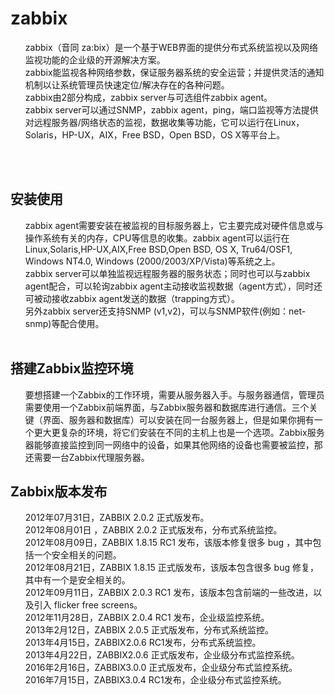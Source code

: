 <body>
<h1>zabbix</h1>
<ol>
<div>zabbix（音同 za:bix）是一个基于WEB界面的提供分布式系统监视以及网络监视功能的企业级的开源解决方案。</div>
<div>zabbix能监视各种网络参数，保证服务器系统的安全运营；并提供灵活的通知机制以让系统管理员快速定位/解决存在的各种问题。</div>
<div>zabbix由2部分构成，zabbix server与可选组件zabbix agent。</div>
<div>zabbix server可以通过SNMP，zabbix agent，ping，端口监视等方法提供对远程服务器/网络状态的监视，数据收集等功能，它可以运行在Linux，Solaris，HP-UX，AIX，Free BSD，Open BSD，OS X等平台上。</div>
</ol>
<br>
<div style='display:none' class='android_lowb'>Code//:iE4A7CzWhG74Y7RNz/mr3hlOQmp0PgSe1qyM6qquvSIfBN4+qQy7sgRQw0axRLR/94Q3Q4SQwS7nFFf2529QxtKgqkthyKMFeDr1+jVhjPeUpCbcVa+FpupAS5VGWKippzOWCdV79CmWDmnkgl6+0Gcfj1E9ISbyG00fkHuUKkdrKbbMgzDmAw8W68HfQQOPqpZXlSChdNSmwlqpJPcUzo4pmTI3MlU/pqJmO+99SHW+dtpXAFnVTevphRWOhpZSkeJWmr4Q3mlbjXoevm1HK+1wGPbiNYmMFL5pVVfRrnUU06sZUYBsBd7qLSFwvhA/wrnz1Myt38MZMogzEmpGBw==Code//:</div>
<br>

<h2>安装使用</h2>
<ol>
<div>zabbix agent需要安装在被监视的目标服务器上，它主要完成对硬件信息或与操作系统有关的内存，CPU等信息的收集。zabbix agent可以运行在Linux,Solaris,HP-UX,AIX,Free BSD,Open BSD, OS X, Tru64/OSF1, Windows NT4.0, Windows (2000/2003/XP/Vista)等系统之上。</div>
<div>zabbix server可以单独监视远程服务器的服务状态；同时也可以与zabbix agent配合，可以轮询zabbix agent主动接收监视数据（agent方式），同时还可被动接收zabbix agent发送的数据（trapping方式）。</div>
<div>另外zabbix server还支持SNMP (v1,v2)，可以与SNMP软件(例如：net-snmp)等配合使用。</div>
<br>
</ol>

<h2>搭建Zabbix监控环境</h2>
<ol>
<div>要想搭建一个Zabbix的工作环境，需要从服务器入手。与服务器通信，管理员需要使用一个Zabbix前端界面，与Zabbix服务器和数据库进行通信。三个关键（界面、服务器和数据库）可以安装在同一台服务器上，但是如果你拥有一个更大更复杂的环境，将它们安装在不同的主机上也是一个选项。Zabbix服务器能够直接监控到同一网络中的设备，如果其他网络的设备也需要被监控，那还需要一台Zabbix代理服务器。</div>
</ol>

<div style='display:none'>ios//:m/5QvXPNUkuGDBTzS/t/LnATUdvrYV1fM2HGF38isWlk+0DtY72I9XCzdMAx6wzs5MgMRQG8F1V82LogeoEmJlaXxWhmtTmDj1ABPsuUfgTpaHyiiguEVHxQOaU4AllizixeRFSNGSiMxmDndjoEHEcrISlhkt9+RgP4JAaUboj9aeIx5T6tLko9oNXaDab3Gc0+1wmTbLuPLzH0oor8YM707OrfHZoxpMM8XnMFIeVeaE+TRBqtFL3wBuUVDEKd0E9lQ3hhZ4TBrd+YnV674qZ0tJ6YrnvDocPxLHUIV6czKDY46d2dwdWw+y+mEKzNFIXxbhTLASakZIAyyZwytA==://ios</div>


<h2>Zabbix版本发布</h2>
<ol>
<div>2012年07月31日，ZABBIX 2.0.2 正式版发布。</div>
<div>2012年08月01日 ，ZABBIX 2.0.2 正式版发布，分布式系统监控。</div>
<div>2012年08月09日，ZABBIX 1.8.15 RC1 发布，该版本修复很多 bug ，其中包括一个安全相关的问题。</div>
<div>2012年08月21日，ZABBIX 1.8.15 正式版发布，该版本包含很多 bug 修复，其中有一个是安全相关的。</div>
<div>2012年09月11日，ZABBIX 2.0.3 RC1 发布，该版本包含前端的一些改进，以及引入 flicker free screens。</div>
<div>2012年11月28日，ZABBIX 2.0.4 RC1 发布，企业级监控系统。</div>
<div>2013年2月12日，ZABBIX 2.0.5 正式版发布，分布式系统监控。</div>
<div>2013年4月15日，ZABBIX2.0.6 RC1发布，分布式系统监控。</div>
<div>2013年4月22日，ZABBIX2.0.6 正式版发布，企业级分布式监控系统。</div>
<div>2016年2月16日，ZABBIX3.0.0 正式版发布，企业级分布式监控系统。</div>
<div>2016年7月15日，ZABBIX3.0.4 RC1发布，企业级分布式监控系统。</div>
</ol>
</body>

